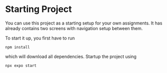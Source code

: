 # Starting Project

You can use this project as a starting setup for your own assignments. It has already contains two screens with navigation setup between them. 

To start it up, you first have to run

```
npm install
```

which will download all dependencies. Startup the project using

```
npx expo start
```
